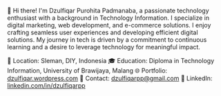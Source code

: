 👋 Hi there! I'm Dzulfiqar Purohita Padmanaba, a passionate technology enthusiast with a background in Technology Information. I specialize in digital marketing, web development, and e-commerce solutions. I enjoy crafting seamless user experiences and developing efficient digital solutions. My journey in tech is driven by a commitment to continuous learning and a desire to leverage technology for meaningful impact.

📍 Location: Sleman, DIY, Indonesia
🎓 Education: Diploma in Technology Information, University of Brawijaya, Malang
🌐 Portfolio: [dzulfiqar.wordpress.com](https://dzulfiqar.wordpress.com)
📧 Contact: dzulfiqarpp@gmail.com
🔗 LinkedIn: [linkedin.com/in/dzulfiqarpp](https://www.linkedin.com/in/dzulfiqarpp)
